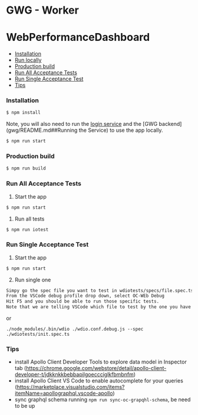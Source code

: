# GWG - Worker

# WebPerformanceDashboard

- [Installation](#Installation)
- [Run locally](#Run-locally)
- [Production build](#Production-build)
- [Run All Acceptance Tests](#Run-All-Acceptance-Tests)
- [Run Single Acceptance Test](#Run-Single-Acceptance-Test)
- [Tips](#Tips)

### Installation

```bash
$ npm install
```




Note, you will also need to run the [login service](gwg-login-web/README.md)  and the [GWG backend](gwg/README.md##Running the Service) to use the app locally.

```bash
$ npm run start
```

### Production build

```bash
$ npm run build
```

### Run All Acceptance Tests

1. Start the app

```bash
$ npm run start
```

1. Run all tests

```bash
$ npm run iotest
```

### Run Single Acceptance Test

1. Start the app

```bash
$ npm run start
```

2. Run single one

```bash
Simpy go the spec file you want to test in wdiotests/specs/file.spec.ts
From the VSCode debug profile drop down, select OC-WEb Debug
Hit F5 and you should be able to run those specific tests.
Note that we are telling VSCode which file to test by the one you have opens
```

or

```
./node_modules/.bin/wdio ./wdio.conf.debug.js --spec ./wdiotests/init.spec.ts
```

### Tips

- install Apollo Client Developer Tools to explore data model in Inspector tab (https://chrome.google.com/webstore/detail/apollo-client-developer-t/jdkknkkbebbapilgoeccciglkfbmbnfm)
- install Apollo Client VS Code to enable autocomplete for your queries (https://marketplace.visualstudio.com/items?itemName=apollographql.vscode-apollo)
- sync graphql schema running `npm run sync-oc-grapqhl-schema`, be need to be up

<!-- end::body[] -->
